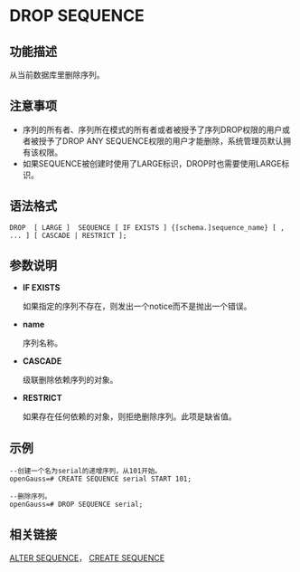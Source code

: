 # DROP SEQUENCE<a name="ZH-CN_TOPIC_0289900269"></a>

## 功能描述<a name="zh-cn_topic_0283137072_zh-cn_topic_0237122149_zh-cn_topic_0059778402_section892464917343"></a>

从当前数据库里删除序列。

## 注意事项<a name="zh-cn_topic_0283137072_zh-cn_topic_0237122149_zh-cn_topic_0059778402_section3924194973416"></a>

-   序列的所有者、序列所在模式的所有者或者被授予了序列DROP权限的用户或者被授予了DROP ANY SEQUENCE权限的用户才能删除，系统管理员默认拥有该权限。
-   如果SEQUENCE被创建时使用了LARGE标识，DROP时也需要使用LARGE标识。

## 语法格式<a name="zh-cn_topic_0283137072_zh-cn_topic_0237122149_zh-cn_topic_0059778402_section292414499345"></a>

```
DROP  [ LARGE ]  SEQUENCE [ IF EXISTS ] {[schema.]sequence_name} [ , ... ] [ CASCADE | RESTRICT ];
```

## 参数说明<a name="zh-cn_topic_0283137072_zh-cn_topic_0237122149_zh-cn_topic_0059778402_section1692544913344"></a>

-   **IF EXISTS**

    如果指定的序列不存在，则发出一个notice而不是抛出一个错误。

-   **name**

    序列名称。

-   **CASCADE**

    级联删除依赖序列的对象。

-   **RESTRICT**

    如果存在任何依赖的对象，则拒绝删除序列。此项是缺省值。


## 示例<a name="zh-cn_topic_0283137072_zh-cn_topic_0237122149_zh-cn_topic_0059778402_section13928174913345"></a>

```
--创建一个名为serial的递增序列，从101开始。
openGauss=# CREATE SEQUENCE serial START 101;

--删除序列。
openGauss=# DROP SEQUENCE serial;
```

## 相关链接<a name="zh-cn_topic_0283137072_zh-cn_topic_0237122149_zh-cn_topic_0059778402_section365162034413"></a>

[ALTER SEQUENCE](ALTER-SEQUENCE.md)，  [CREATE SEQUENCE](CREATE-SEQUENCE.md)

